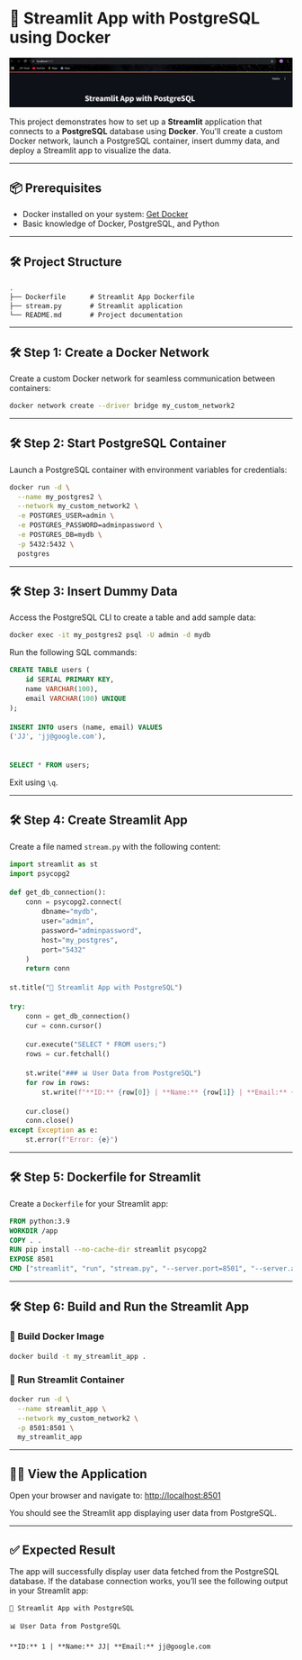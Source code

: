 

# 🚀 Streamlit App with PostgreSQL using Docker

![Docker Network Test](https://github.com/JANHVI-18/FINAL_ASSESMENT/blob/main/Screenshot%202025-04-23%20173620.png)

This project demonstrates how to set up a **Streamlit** application that connects to a **PostgreSQL** database using **Docker**. You'll create a custom Docker network, launch a PostgreSQL container, insert dummy data, and deploy a Streamlit app to visualize the data.

---

## 📦 Prerequisites

- Docker installed on your system: [Get Docker](https://docs.docker.com/get-docker/)
- Basic knowledge of Docker, PostgreSQL, and Python

---

## 🛠️ Project Structure

```
.
├── Dockerfile      # Streamlit App Dockerfile
├── stream.py       # Streamlit application
└── README.md       # Project documentation
```

---

## 🛠️ Step 1: Create a Docker Network

Create a custom Docker network for seamless communication between containers:

```bash
docker network create --driver bridge my_custom_network2
```

---

## 🛠️ Step 2: Start PostgreSQL Container

Launch a PostgreSQL container with environment variables for credentials:

```bash
docker run -d \
  --name my_postgres2 \
  --network my_custom_network2 \
  -e POSTGRES_USER=admin \
  -e POSTGRES_PASSWORD=adminpassword \
  -e POSTGRES_DB=mydb \
  -p 5432:5432 \
  postgres
```

---

## 🛠️ Step 3: Insert Dummy Data

Access the PostgreSQL CLI to create a table and add sample data:

```bash
docker exec -it my_postgres2 psql -U admin -d mydb
```

Run the following SQL commands:

```sql
CREATE TABLE users (
    id SERIAL PRIMARY KEY,
    name VARCHAR(100),
    email VARCHAR(100) UNIQUE
);

INSERT INTO users (name, email) VALUES
('JJ', 'jj@google.com'),


SELECT * FROM users;
```

Exit using `\q`.

---

## 🛠️ Step 4: Create Streamlit App

Create a file named `stream.py` with the following content:

```python
import streamlit as st
import psycopg2

def get_db_connection():
    conn = psycopg2.connect(
        dbname="mydb",
        user="admin",
        password="adminpassword",
        host="my_postgres",
        port="5432"
    )
    return conn

st.title("🌟 Streamlit App with PostgreSQL")

try:
    conn = get_db_connection()
    cur = conn.cursor()

    cur.execute("SELECT * FROM users;")
    rows = cur.fetchall()

    st.write("### 📊 User Data from PostgreSQL")
    for row in rows:
        st.write(f"**ID:** {row[0]} | **Name:** {row[1]} | **Email:** {row[2]}")

    cur.close()
    conn.close()
except Exception as e:
    st.error(f"Error: {e}")
```

---

## 🛠️ Step 5: Dockerfile for Streamlit

Create a `Dockerfile` for your Streamlit app:

```dockerfile
FROM python:3.9
WORKDIR /app
COPY . .
RUN pip install --no-cache-dir streamlit psycopg2
EXPOSE 8501
CMD ["streamlit", "run", "stream.py", "--server.port=8501", "--server.address=0.0.0.0"]
```

---

## 🛠️ Step 6: Build and Run the Streamlit App

### 🔨 Build Docker Image

```bash
docker build -t my_streamlit_app .
```

### 🚀 Run Streamlit Container

```bash
docker run -d \
  --name streamlit_app \
  --network my_custom_network2 \
  -p 8501:8501 \
  my_streamlit_app
```

---

## 🧑‍💻 View the Application

Open your browser and navigate to: [http://localhost:8501](http://localhost:8501)

You should see the Streamlit app displaying user data from PostgreSQL.

---

## ✅ Expected Result

The app will successfully display user data fetched from the PostgreSQL database. If the database connection works, you’ll see the following output in your Streamlit app:

```
🌟 Streamlit App with PostgreSQL

📊 User Data from PostgreSQL

**ID:** 1 | **Name:** JJ| **Email:** jj@google.com

```





